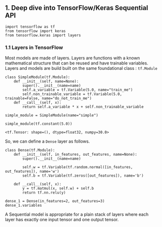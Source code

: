 ## **1. Deep dive into TensorFlow/Keras Sequential API**

```{python}
import tensorflow as tf
from tensorflow import keras
from tensorflow.keras import layers
```

### **1.1  Layers in TensorFlow**

Most models are made of layers. Layers are functions with a known mathematical structure that can be reused and have trainable variables. <br>
Layers and models are build built on the same foundational class : `tf.Module`  <br>

```{python}
class SimpleModule(tf.Module):
    def __init__(self, name=None):
        super().__init__(name=name)
        self.a_variable = tf.Variable(5.0, name="train_me")
        self.non_trainable_variable = tf.Variable(5.0, trainable=False, name="do_not_train_me")
    def __call__(self, x):
        return self.a_variable * x + self.non_trainable_variable

simple_module = SimpleModule(name="simple")

simple_module(tf.constant(5.0))
```
```
<tf.Tensor: shape=(), dtype=float32, numpy=30.0>
```
So, we can define a `Dense` layer as follows.

```{python}
class Dense(tf.Module):
    def __init__(self, in_features, out_features, name=None):
        super().__init__(name=name)
        
        self.w = tf.Variable(tf.random.normal([in_features, out_features]), name='w')
        self.b = tf.Variable(tf.zeros([out_features]), name='b')
        
    def __call__(self, x):
        y = tf.matmul(x, self.w) + self.b
        return tf.nn.relu(y)
```
```{python}
dense_1 = Dense(in_features=2, out_features=3)
dense_1.variables
```

A Sequential model is appropriate for a plain stack of layers where each layer has exactly one input tensor and one output tensor. <br>

